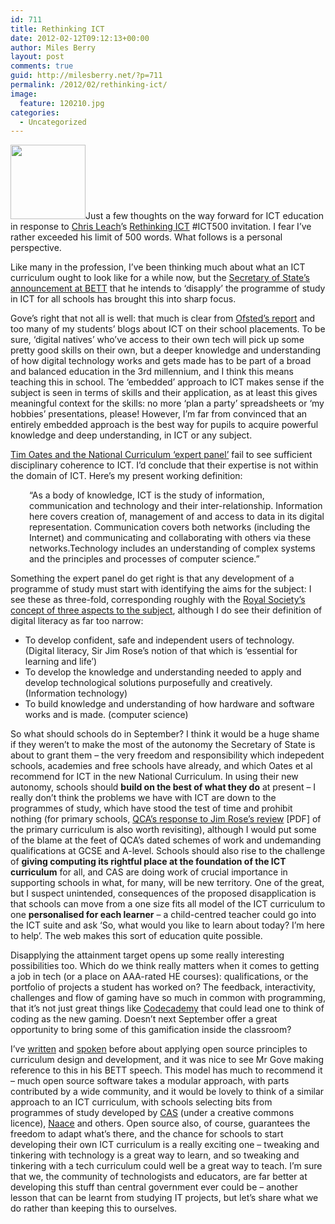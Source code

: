 ```yaml
---
id: 711
title: Rethinking ICT
date: 2012-02-12T09:12:13+00:00
author: Miles Berry
layout: post 
comments: true
guid: http://milesberry.net/?p=711
permalink: /2012/02/rethinking-ict/
image:
  feature: 120210.jpg
categories:
  - Uncategorized
---
```

<img class="alignleft" src="http://chrisleach78.files.wordpress.com/2012/01/icon1.png" alt="" width="120" height="119" />Just a few thoughts on the way forward for ICT education in response to [Chris Leach](http://chrisleach78.wordpress.com/)’s [Rethinking ICT](http://rethinkingict.wordpress.com/) #ICT500 invitation. I fear I&#8217;ve rather exceeded his limit of 500 words. What follows is a personal perspective.

Like many in the profession, I’ve been thinking much about what an ICT curriculum ought to look like for a while now, but the [Secretary of State’s announcement at BETT](http://www.education.gov.uk/inthenews/speeches/a00201868/michael-gove-speech-at-the-bett-show-2012) that he intends to ‘disapply’ the programme of study in ICT for all schools has brought this into sharp focus.<!--more-->

Gove’s right that not all is well: that much is clear from [Ofsted’s report](http://www.ofsted.gov.uk/resources/ict-schools-2008-11) and too many of my students’ blogs about ICT on their school placements. To be sure, ‘digital natives’ who’ve access to their own tech will pick up some pretty good skills on their own, but a deeper knowledge and understanding of how digital technology works and gets made has to be part of a broad and balanced education in the 3rd millennium, and I think this means teaching this in school. The ‘embedded’ approach to ICT makes sense if the subject is seen in terms of skills and their application, as at least this gives meaningful context for the skills: no more ‘plan a party’ spreadsheets or ‘my hobbies’ presentations, please! However, I’m far from convinced that an entirely embedded approach is the best way for pupils to acquire powerful knowledge and deep understanding, in ICT or any subject.

[Tim Oates and the National Curriculum ‘expert panel’](https://www.education.gov.uk/publications/standard/publicationDetail/Page1/DFE-00135-2011) fail to see sufficient disciplinary coherence to ICT. I’d conclude that their expertise is not within the domain of ICT. Here’s my present working definition:

<p style="padding-left: 30px;">
  “As a body of knowledge, ICT is the study of information, communication and technology and their inter-relationship. Information here covers creation of, management of and access to data in its digital representation. Communication covers both networks (including the Internet) and communicating and collaborating with others via these networks.Technology includes an understanding of complex systems and the principles and processes of computer science.”
</p>

Something the expert panel do get right is that any development of a programme of study must start with identifying the aims for the subject: I see these as three-fold, corresponding roughly with the [Royal Society’s concept of three aspects to the subject](http://royalsociety.org/education/policy/computing-in-schools/report/), although I do see their definition of digital literacy as far too narrow:

  * To develop confident, safe and independent users of technology. (Digital literacy, Sir Jim Rose’s notion of that which is ‘essential for learning and life’)
  * To develop the knowledge and understanding needed to apply and develop technological solutions purposefully and creatively. (Information technology)
  * To build knowledge and understanding of how hardware and software works and is made. (computer science)

So what should schools do in September? I think it would be a huge shame if they weren’t to make the most of the autonomy the Secretary of State is about to grant them &#8211; the very freedom and responsibility which indepedent schools, academies and free schools have already, and which Oates et al recommend for ICT in the new National Curriculum. In using their new autonomy, schools should **build on the best of what they do** at present &#8211; I really don’t think the problems we have with ICT are down to the programmes of study, which have stood the test of time and prohibit nothing (for primary schools, [QCA’s response to Jim Rose’s review](http://bit.ly/roseict) [PDF] of the primary curriculum is also worth revisiting), although I would put some of the blame at the feet of QCA’s dated schemes of work and undemanding qualifications at GCSE and A-level. Schools should also rise to the challenge of **giving computing its rightful place at the foundation of the ICT curriculum** for all, and CAS are doing work of crucial importance in supporting schools in what, for many, will be new territory. One of the great, but I suspect unintended, consequences of the proposed disapplication is that schools can move from a one size fits all model of the ICT curriculum to one **personalised for each learner** &#8211; a child-centred teacher could go into the ICT suite and ask ‘So, what would you like to learn about today? I’m here to help’. The web makes this sort of education quite possible.

Disapplying the attainment target opens up some really interesting possibilities too. Which do we think really matters when it comes to getting a job in tech (or a place on AAA-rated HE courses): qualifications, or the portfolio of projects a student has worked on? The feedback, interactivity, challenges and flow of gaming have so much in common with programming, that it’s not just great things like [Codecademy](http://www.codecademy.com/#!/exercises/0) that could lead one to think of coding as the new gaming. Doesn’t next September offer a great opportunity to bring some of this gamification inside the classroom?

I’ve  [written](http://milesberry.net/2010/04/open-source-education/) and [spoken](http://streaming.ulcc.ac.uk/progress.php/ulcc-marketing/FOTE10/10134_MilesBerry_Final.mov) before about applying open source principles to curriculum design and development, and it was nice to see Mr Gove making reference to this in his BETT speech. This model has much to recommend it &#8211; much open source software takes a modular approach, with parts contributed by a wide community, and it would be lovely to think of a similar approach to an ICT curriculum, with schools selecting bits from programmes of study developed by [CAS](http://www.computingatschool.org.uk/data/uploads/ComputingCurric.pdf) (under a creative commons licence),  [Naace](http://www.naace.co.uk/ks3ictcurriculum) and others. Open source also, of course, guarantees the freedom to adapt what’s there, and the chance for schools to start developing their own ICT curriculum is a really exciting one &#8211; tweaking and tinkering with technology is a great way to learn, and so tweaking and tinkering with a tech curriculum could well be a great way to teach. I&#8217;m sure that we, the community of technologists and educators, are far better at developing this stuff than central government ever could be &#8211; another lesson that can be learnt from studying IT projects, but let’s share what we do rather than keeping this to ourselves.